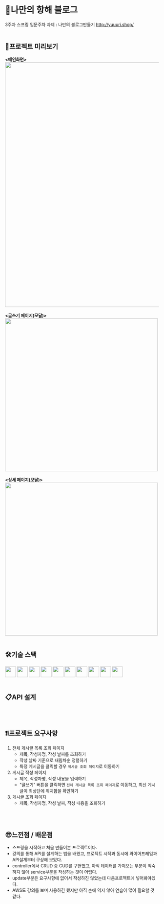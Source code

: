 # 🚢나만의 항해 블로그

3주차 스프링 입문주차 과제 : 나만의 블로그만들기
http://yuuuri.shop/
</br>
</br>

## 📖프로젝트 미리보기
**<메인화면>**</br>
<img width="800" src="https://postfiles.pstatic.net/MjAyMTExMTlfMTM4/MDAxNjM3Mjk0ODk2OTg4.dx4nyRnPLYkskoPG7P64lUSuAeeEPtgMtCC40f9vpnsg.XoH_xxxNFEYUbLE1UHX6bZuJA5snmGuHjLFN7ALP7GQg.PNG.iyoule/image.png?type=w966"/></br>
</br>
**<글쓰기 페이지(모달)>**</br>
<img width="500" src="https://postfiles.pstatic.net/MjAyMTEyMThfMTAg/MDAxNjM5ODA1MzcyMzk4.xFlPnSgV7vQUhqIP8WcWQyq6wrH2sDV6QkG92Dkd69og.Xjtas3vV7TZ60jMg8zlReXC98S5oKOO0VirvtIrmmasg.PNG.iyoule/SE-7e6ed89f-5186-4c35-8733-e3de8d4b7ea4.png?type=w966"/></br>
</br>
**<상세 페이지(모달)>**</br>
<img width="500" src="https://postfiles.pstatic.net/MjAyMTEyMThfMjAy/MDAxNjM5ODA1Mzg1MDAz.L4jORF8_k7nLfLTz9Edjw79CR3UaGHU-knpqnw2wobkg._fSnbKewC7TAVFzfmDHz52VE5q_gpWVEi7UYVN1vDUwg.PNG.iyoule/SE-f0bf59ee-506c-41ea-8539-6ffe82868386.png?type=w966"/></br>
</br>

## 🛠기술 스택

<div>
  <img height="35" src="https://img.shields.io/badge/JAVA-007396?style=for-the-badge&logo=java&logoColor=white">
  <img height="35" src="https://img.shields.io/badge/Spring-6DB33F?style=for-the-badge&logo=Spring&logoColor=white">
  <img height="35" src="https://img.shields.io/badge/Springboot-6DB33F?style=for-the-badge&logo=Springboot&logoColor=white">
  <img height="35" src="https://img.shields.io/badge/gradle-02303A?style=for-the-badge&logo=gradle&logoColor=white">
  <img height="35" src="https://img.shields.io/badge/mysql-4479A1?style=for-the-badge&logo=mysql&logoColor=white">
  <img height="35" src="https://img.shields.io/badge/aws-232F3E?style=for-the-badge&logo=AmazonAWS&logoColor=white">
  <img height="35" src="https://img.shields.io/badge/javascript-F7DF1E?style=for-the-badge&logo=javascript&logoColor=black">
  <img height="35" src="https://img.shields.io/badge/html-E34F26?style=for-the-badge&logo=html5&logoColor=white">
  <img height="35" src="https://img.shields.io/badge/css-1572B6?style=for-the-badge&logo=css3&logoColor=white">
  <img height="35" src="https://img.shields.io/badge/github-181717?style=for-the-badge&logo=github&logoColor=white">
</br>
</br>

## 📋API 설계

</br>
</br>

## ❗❕프로젝트 요구사항
1. 전체 게시글 목록 조회 페이지
    - 제목, 작성자명, 작성 날짜를 조회하기
    - 작성 날짜 기준으로 내림차순 정렬하기
    - 특정 게시글을 클릭할 경우 `게시글 조회 페이지`로 이동하기
2. 게시글 작성 페이지
    - 제목, 작성자명, 작성 내용을 입력하기
    - "글쓰기" 버튼을 클릭하면 `전체 게시글 목록 조회 페이지`로 이동하고, 최신 게시글이 최상단에 위치함을 확인하기
3. 게시글 조회 페이지
    - 제목, 작성자명, 작성 날짜, 작성 내용을 조회하기
</br>
</br>

## 😎느낀점 / 배운점
* 스프링을 시작하고 처음 만들어본 프로젝트이다.
* 강의를 통해 API를 설계하는 법을 배웠고, 프로젝트 시작과 동시에 와이어프레임과 API설계부터 구상해 보았다.
* controller에서 CRUD 중 CUD를 구현했고, 아직 데이터를 가져오는 부분이 익숙하지 않아 service부분을 작성하는 것이 어렵다.
* update부분은 요구사항에 없어서 작성하진 않았는데 다음프로젝트에 넣어봐야겠다.
* AWS도 강의를 보며 사용하긴 했지만 아직 손에 익지 않아 연습이 많이 필요할 것 같다.

